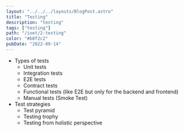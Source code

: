 ```yaml
---
layout: "../../../layouts/BlogPost.astro"
title: "Testing"
description: "testing"
tags: ["testing"]
path: "/ioet/2-testing"
color: "#b0f2c2"
pubDate: "2022-09-14"
---
```


- Types of tests
  - Unit tests
  - Integration tests
  - E2E tests
  - Contract tests
  - Functional tests (like E2E but only for the backend and frontend)
  - Manual tests (Smoke Test)
- Test strategies
  - Test pyramid
  - Testing trophy
  - Testing from holistic perspective
